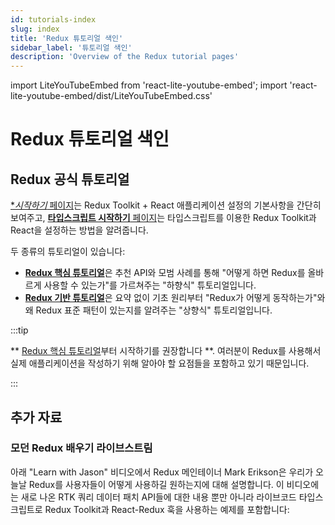 ```yaml
---
id: tutorials-index
slug: index
title: 'Redux 튜토리얼 색인'
sidebar_label: '튜토리얼 색인'
description: 'Overview of the Redux tutorial pages'
---
```


import LiteYouTubeEmbed from 'react-lite-youtube-embed';
import 'react-lite-youtube-embed/dist/LiteYouTubeEmbed.css'

# Redux 튜토리얼 색인

## Redux 공식 튜토리얼

[**시작하기* 페이지](./quick-start.md)는 Redux Toolkit + React 애플리케이션 설정의 기본사항을 간단히 보여주고, [**타입스크립트 시작하기** 페이지](./typescript.md)는 타입스크립트를 이용한 Redux Toolkit과 React을 설정하는 방법을 알려줍니다.

두 종류의 튜토리얼이 있습니다:

- [**Redux 핵심 튜토리얼**](./essentials/part-1-overview-concepts)은 추천 API와 모범 사례를 통해 "어떻게 하면 Redux를 올바르게 사용할 수 있는가"를 가르쳐주는 "하향식" 튜토리얼입니다.
- [**Redux 기반 튜토리얼**](./fundamentals/part-1-overview.md)은 요약 없이 기초 원리부터 "Redux가 어떻게 동작하는가"와 왜 Redux 표준 패턴이 있는지를 알려주는 "상향식" 튜토리얼입니다.

:::tip

** [Redux 핵심 튜토리얼](./essentials/part-1-overview-concepts)부터 시작하기를 권장합니다 **. 여러분이 Redux를 사용해서 실제 애플리케이션을 작성하기 위해 알아야 할 요점들을 포함하고 있기 때문입니다.

:::

## 추가 자료

### 모던 Redux 배우기 라이브스트림 

아래 "Learn with Jason" 비디오에서 Redux 메인테이너 Mark Erikson은 우리가 오늘날 Redux를 사용자들이 어떻게 사용하길 원하는지에 대해 설명합니다. 이 비디오에는 새로 나온 RTK 쿼리 데이터 패치 API들에 대한 내용 뿐만 아니라 라이브코드 타입스크립트로 Redux Toolkit과 React-Redux 훅을 사용하는 예제를 포함합니다:

<LiteYouTubeEmbed
    id="9zySeP5vH9c"
    title="Learn Modern Redux - Redux Toolkit, React-Redux Hooks, and RTK Query"
/>
